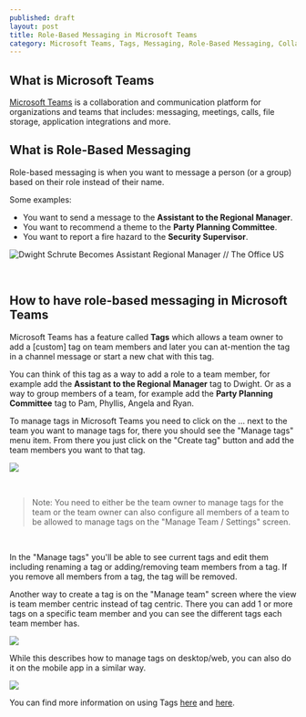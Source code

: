 ```yaml
---
published: draft
layout: post
title: Role-Based Messaging in Microsoft Teams
category: Microsoft Teams, Tags, Messaging, Role-Based Messaging, Collaboration, Telecommunication
---
```


## What is Microsoft Teams ##

[Microsoft Teams](https://www.microsoft.com/en-us/microsoft-365/microsoft-teams/group-chat-software) is a collaboration and communication platform for organizations and teams that includes: messaging, meetings, calls, file storage, application integrations and more.

## What is Role-Based Messaging ##

Role-based messaging is when you want to message a person (or a group) based on their role instead of their name.

Some examples:
* You want to send a message to the **Assistant to the Regional Manager**.
* You want to recommend a theme to the **Party Planning Committee**.
* You want to report a fire hazard to the **Security Supervisor**.

![Dwight Schrute Becomes Assistant Regional Manager // The Office US](https://i.makeagif.com/media/4-17-2015/F06bPD.gif)

<br>

## How to have role-based messaging in Microsoft Teams ##

Microsoft Teams has a feature called **Tags** which allows a team owner to add a [custom] tag on team members and later you can at-mention the tag in a channel message or start a new chat with this tag.

You can think of this tag as a way to add a role to a team member, for example add the **Assistant to the Regional Manager** tag to Dwight.
Or as a way to group members of a team, for example add the **Party Planning Committee** tag to Pam, Phyllis, Angela and Ryan.

To manage tags in Microsoft Teams you need to click on the ... next to the team you want to manage tags for, there you should see the "Manage tags" menu item. From there you just click on the "Create tag" button and add the team members you want to that tag.

![](/images/managetags.png)

<br>

> Note: You need to either be the team owner to manage tags for the team or the team owner can also configure all members of a team to be allowed to manage tags on the "Manage Team / Settings" screen.

<br>

In the "Manage tags" you'll be able to see current tags and edit them including renaming a tag or adding/removing team members from a tag. If you remove all members from a tag, the tag will be removed.

Another way to create a tag is on the "Manage team" screen where the view is team member centric instead of tag centric. There you can add 1 or more tags on a specific team member and you can see the different tags each team member has.

![](/images/managetags3.png)

While this describes how to manage tags on desktop/web, you can also do it on the mobile app in a similar way.

![](/images/managetagsmobile1.png)

You can find more information on using Tags [here](https://support.office.com/en-us/article/using-tags-in-teams-667bd56f-32b8-4118-9a0b-56807c96d91e) and [here](https://docs.microsoft.com/en-us/microsoftteams/manage-tags).
